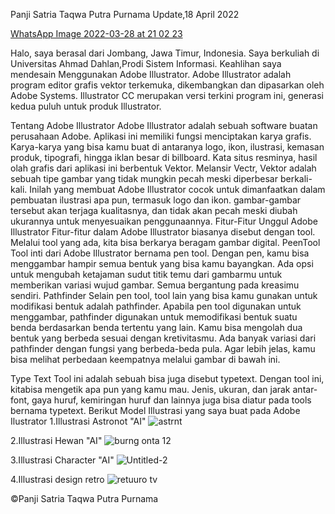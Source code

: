 Panji Satria Taqwa Putra Purnama
Update,18 April 2022

[WhatsApp Image 2022-03-28 at 21 02 23](https://user-images.githubusercontent.com/96733005/169406993-6ed67c5d-c151-4842-957a-e3a8d1eef3c0.jpeg)


Halo, saya berasal dari Jombang, Jawa Timur, Indonesia. Saya berkuliah di Universitas Ahmad Dahlan,Prodi Sistem Informasi. Keahlihan saya mendesain Menggunakan Adobe Illustrator. Adobe Illustrator adalah program editor grafis vektor terkemuka, dikembangkan dan dipasarkan oleh Adobe Systems. Illustrator CC merupakan versi terkini program ini, generasi kedua puluh untuk produk Illustrator.

Tentang Adobe Illustrator
Adobe Illustrator adalah sebuah software buatan perusahaan Adobe. Aplikasi ini memiliki fungsi menciptakan karya grafis. Karya-karya yang bisa kamu buat di antaranya logo, ikon, ilustrasi, kemasan produk, tipografi, hingga iklan besar di billboard. Kata situs resminya, hasil olah grafis dari aplikasi ini berbentuk Vektor. Melansir Vectr, Vektor adalah sebuah tipe gambar yang tidak mungkin pecah meski diperbesar berkali-kali. Inilah yang membuat Adobe Illustrator cocok untuk dimanfaatkan dalam pembuatan ilustrasi apa pun, termasuk logo dan ikon. gambar-gambar tersebut akan terjaga kualitasnya, dan tidak akan pecah meski diubah ukurannya untuk menyesuaikan penggunaannya.
Fitur-Fitur Unggul Adobe Illustrator
Fitur-fitur dalam Adobe Illustrator biasanya disebut dengan tool. Melalui tool yang ada, kita bisa berkarya beragam gambar digital.
PeenTool
Tool inti dari Adobe Illustrator bernama pen tool. Dengan pen, kamu bisa menggambar hampir semua bentuk yang bisa kamu bayangkan. Ada opsi untuk mengubah ketajaman sudut titik temu dari gambarmu untuk memberikan variasi wujud gambar. Semua bergantung pada kreasimu sendiri.
Pathfinder
Selain pen tool, tool lain yang bisa kamu gunakan untuk modifikasi bentuk adalah pathfinder. Apabila pen tool digunakan untuk menggambar, pathfinder digunakan untuk memodifikasi bentuk suatu benda berdasarkan benda tertentu yang lain. Kamu bisa mengolah dua bentuk yang berbeda sesuai dengan kretivitasmu. Ada banyak variasi dari pathfinder dengan fungsi yang berbeda-beda pula. Agar lebih jelas, kamu bisa melihat perbedaan keempatnya melalui gambar di bawah ini.

Type Text
Tool ini adalah sebuah bisa juga disebut typetext. Dengan tool ini, kitabisa mengetik apa pun yang kamu mau. Jenis, ukuran, dan jarak antar-font, gaya huruf, kemiringan huruf dan lainnya juga bisa diatur pada tools bernama typetext.
Berikut Model Illustrasi yang saya buat pada Adobe Ilustrator
1.Illustrasi Astronot "AI"
![astrnt](https://user-images.githubusercontent.com/96733005/169407585-b0a8d562-5664-49f2-9940-4ee49f098cf1.jpg)


2.Illustrasi Hewan "AI"
![burng onta 12](https://user-images.githubusercontent.com/96733005/169407605-782f82a3-5d4f-4d40-8395-7bad0dbbd8e2.png)




3.Illustrasi Character "AI"
![Untitled-2](https://user-images.githubusercontent.com/96733005/169407429-bab4918d-6ba9-45c4-b8ed-92523526f3eb.png)





4.Illustrasi design retro
![retuuro tv](https://user-images.githubusercontent.com/96733005/169407671-a2f7eab0-5834-41b5-b807-47a7b316967d.jpg)


©Panji Satria Taqwa Putra Purnama
